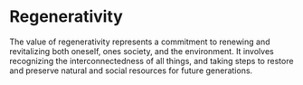 # Regenerativity

The value of regenerativity represents a commitment to renewing and revitalizing both oneself, ones society, and the environment. It involves recognizing the interconnectedness of all things, and taking steps to restore and preserve natural and social resources for future generations.